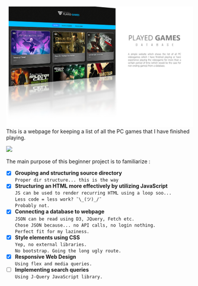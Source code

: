 ![](head.png)
This is a webpage for keeping a list of all the PC games that I have finished playing. <br>

<!-- Previous Link: https://htmlpreview.github.io/?https://github.com/MidHunterX/played-games/blob/main/index.html -->
<a href="https://midhunterx.github.io/Played-Games-List/"><img width="230" src="https://img.shields.io/badge/-Preview Webpage-1DB954?style=for-the-badge"/></a>


The main purpose of this beginner project is to familiarize :

- [x] **Grouping and structuring source directory**
<br> `Proper dir structure... this is the way`
- [x] **Structuring an HTML more effectively by utilizing JavaScript**
<br> `JS can be used to render recurring HTML using a loop soo...`
<br> `Less code = less work? ¯\_(ツ)_/¯`
<br> `Probably not.`
- [x] **Connecting a database to webpage**
<br> `JSON can be read using D3, JQuery, Fetch etc.`
<br> `Chose JSON because... no API calls, no login nothing.`
<br> `Perfect fit for my laziness.`
- [x] **Style elements using CSS**
<br> `Yep, no external libraries.`
<br> `No bootstrap. Going the long ugly route.`
- [x] **Responsive Web Design**
<br> `Using flex and media queries.`
- [ ] **Implementing search queries**
<br> `Using J-Query JavaScript library.`
